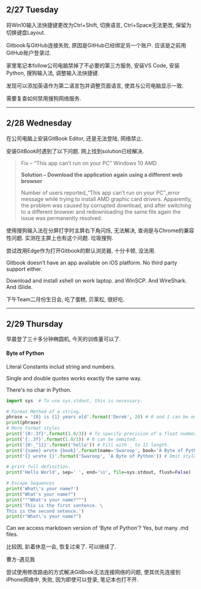 ## **2/27 Tuesday**

将Win10输入法快捷键更改为Ctrl+Shift, 切换语言, Ctrl+Space无法更改, 保留为切换键盘Layout.

Gitbook与GitHub连接失败, 原因是GitHub已经绑定另一个账户. 应该是之前用GitHub账户登录过.

家里笔记本follow公司电脑禁掉了不必要的第三方服务, 安装VS Code, 安装Python, 搜狗输入法, 调整输入法快捷键.

发现可以添加英语作为第二语言包并调整页面语言, 使其与公司电脑显示一致.

需要复查如何禁用搜狗网络服务.

---

## **2/28 Wednesday**

在公司电脑上安装GitBook Editor, 还是无法登陆, 网络禁止.

安装GitBook时遇到了以下问题. 网上找到solution已经解决.

> Fix – “This app can’t run on your PC” Windows 10 AMD
>
> **Solution – Download the application again using a different web browser**
>
> Number of users reported\_“This app can’t run on your PC”\_error message while trying to install AMD graphic card drivers. Apparently, the problem was caused by corrupted download, and after switching to a different browser and redownloading the same file again the issue was permanently resolved.

使用搜狗输入法在分屏打字时主屏右下角闪烁, 无法解决, 查询是与Chrome的兼容性问题. 实测在主屏上也有这个问题. 垃圾搜狗.

尝试改用Edge作为打开Gitbook的默认浏览器, 十分卡顿, 没法用.

Gitbook doesn’t have an app available on iOS platform. No third party support either.

Download and install xshell on work laptop. and WinSCP. And WireShark. And iSlide.

下午Team二月份生日会, 吃了蛋糕, 贝莱松, 很好吃.

---

## 2/29 Thursday

早晨登了三十多分钟椭圆机, 今天的训练量可以了.

#### Byte of Python

Literal Constants includ string and numbers.

Single and double quotes works exactly the same way.

There's no char in Python.

```py
import sys  # To use sys.stdout, this is necessary.

# Format Method of a string. 
phrase = '{0} is {1} years old'.format('Derek', 20) # 0 and 1 can be ommitted.
print(phrase)
# More format styles
print('{0:.3f}'.format(1.0/3)) # To specify precision of a float number.
print('{:.3f}'.format(1.0/3)) # 0 can be ommited.
print('{0:_^11}'.format('hello')) # Fill with _ to 11 length.
print('{name} wrote {book}'.format(name='Swaroop', book='A Byte of Python')) #use name.
print('{} wrote {}'.format('Swaroop', 'A Byte of Python')) # Omit style.

# print full definition.
print('Hello World', sep=' ', end='\n', file=sys.stdout, flush=False)

# Escape Sequences
print('What\'s your name?')
print("What's your name?")
print("""What's your name?""")
print('This is the first sentence. \
This is the second setence.')
print(r"What\'s your name?")
```

Can we access markdown version of 'Byte of Python'? Yes, but many .md files.

比较困, 趴着休息一会, 恢复过来了. 可以继续了.

曹方-遇见我

尝试使用修改路由的方式解决GitBook无法连接网络的问题, 使其优先连接到iPhone网络中, 失败, 因为即使可以登录, 笔记本也打不开.



